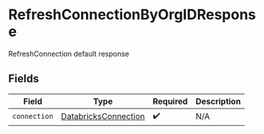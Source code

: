 # RefreshConnectionByOrgIDResponse

RefreshConnection default response


## Fields

| Field                                                               | Type                                                                | Required                                                            | Description                                                         |
| ------------------------------------------------------------------- | ------------------------------------------------------------------- | ------------------------------------------------------------------- | ------------------------------------------------------------------- |
| `connection`                                                        | [DatabricksConnection](../../models/shared/databricksconnection.md) | :heavy_check_mark:                                                  | N/A                                                                 |
